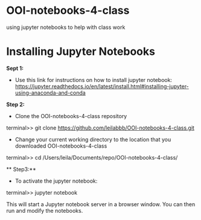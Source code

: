 # OOI-notebooks-4-class
using jupyter notebooks to help with class work

# Installing Jupyter Notebooks

**Sept 1:** 
- Use this link for instructions on how to install jupyter notebook:
https://jupyter.readthedocs.io/en/latest/install.html#installing-jupyter-using-anaconda-and-conda

**Step 2:**
- Clone the OOI-notebooks-4-class repository

terminal>> git clone https://github.com/leilabbb/OOI-notebooks-4-class.git

- Change your current working directory to the location that you downloaded OOI-notebooks-4-class

terminal>> cd /Users/leila/Documents/repo/OOI-notebooks-4-class/

** Step3:**
- To activate the jupyter notebook:

terminal>> jupyter notebook

This will start a Jupyter notebook server in a browser window. You can then run and modify the notebooks.
